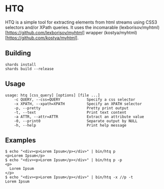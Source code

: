# HTQ

HTQ is a simple tool for extracting elements from html streams using CSS3 selectors and/or XPath queries. It uses the incomarable (lexborisov/myhtml)[https://github.com/lexborisov/myhtml] wrapper (kostya/myhtml)[https://github.com/kostya/myhtml].

## Building

```shell
shards install
shards build --release
```

## Usage

```
usage: htq [css_query] [options] [file ...]
    -c QUERY, --css=QUERY            Specify a css selector
    -x XPATH, --xpath=XPATH          Specify an XPATH selector
    -p, --pretty                     Pretty print output
    -t, --text                       Print text content
    -a ATTR, --attr=ATTR             Extract an attribute value
    -0, --print0                     Separate output by NULL
    -h, --help                       Print help message
```

## Examples

```
$ echo "<div><p>Lorem Ipsum</p></div>" | bin/htq p
<p>Lorem Ipsum</p>
$ echo "<div><p>Lorem Ipsum</p></div>" | bin/htq p -p
<p>
  Lorem Ipsum
</p>
$ echo "<div><p>Lorem Ipsum</p></div>" | bin/htq -x //p -t
Lorem Ipsum
```
